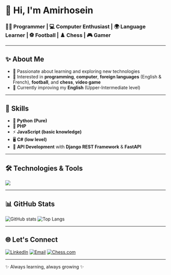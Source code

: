 # 👋 Hi, I'm Amirhosein

### 🧑‍💻 Programmer | 💻 Computer Enthusiast | 🌍 Language Learner | ⚽ Football | ♟️ Chess | 🎮 Gamer

---

## ✨ About Me
- 🔹 Passionate about learning and exploring new technologies  
- 🔹 Interested in **programming**, **computer**, **foreign languages** (English & French), **football**, and **chess**, **video game** 
- 🔹 Currently improving my **English** (Upper-Intermediate level)

---

## 🤹 Skills
- 🐍 **Python (Pure)**  
- 🐘 **PHP**  
- ⚡ **JavaScript (basic knowledge)**  
- 🖥️ **C# (low level)**  
- 🔗 **API Development** with **Django REST Framework** & **FastAPI**

---

## 🛠️ Technologies & Tools
<p align="left">
  <img src="https://skillicons.dev/icons?i=python,php,js,cs,fastapi,django,git,github,windows,vscode,postman" />
</p>

---

## 📊 GitHub Stats
![GitHub stats](https://github-readme-stats.vercel.app/api?username=Amirhosein-Rezaie&show_icons=true&theme=tokyonight)     ![Top Langs](https://github-readme-stats.vercel.app/api/top-langs/?username=Amirhosein-Rezaie&layout=compact&theme=tokyonight)

---

## 🌐 Let's Connect
[![LinkedIn](https://img.shields.io/badge/LinkedIn-blue?logo=linkedin&logoColor=white)](https://linkedin.com/in/amirhosein-rezaie-0a4543337)  [![Email](https://img.shields.io/badge/Email-D14836?logo=gmail&logoColor=white)](mailto:ah.rezaie07@gmail.com)  [![Chess.com](https://img.shields.io/badge/Chess.com-333?logo=chess&logoColor=white)](https://www.chess.com/member/Amirho3ien17)

---

✨ Always learning, always growing ✨
